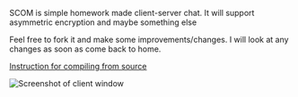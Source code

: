 SCOM is simple homework made client-server chat. It will support
asymmetric encryption and maybe something else

Feel free to fork it and make some improvements/changes.
I will look at any changes as soon as come back to home.

[Instruction for compiling from source](compiling.html)

![Screenshot of client window](/assets/img/screenshot-1.png)

